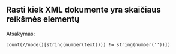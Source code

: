 ## Rasti kiek XML dokumente yra skaičiaus reikšmės elementų

Atsakymas:
```xpath
count(//node()[string(number(text())) != string(number(''))])
```